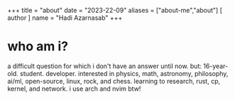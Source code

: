 +++
title = "about"
date = "2023-22-09"
aliases = ["about-me","about"]
[ author ]
  name = "Hadi Azarnasab"
+++

# who am i? 
a difficult question for which i don't have an answer until now. but:
16-year-old. student. developer.
interested in physics, math, astronomy, philosophy, ai/ml, open-source, linux, rock, and chess.
learning to research, rust, cp, kernel, and network.
i use arch and nvim btw!
